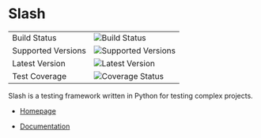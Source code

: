 Slash
=====


|                       |                                                                                    |
|-----------------------|------------------------------------------------------------------------------------|
| Build Status          | ![Build Status](https://secure.travis-ci.org/getslash/slash.png?branch=master,dev) |
| Supported Versions    | ![Supported Versions](https://img.shields.io/pypi/pyversions/slash.svg)            |
| Latest Version        | ![Latest Version](https://img.shields.io/pypi/v/slash.svg)                         |
| Test Coverage         | ![Coverage Status](https://img.shields.io/coveralls/getslash/slash/develop.svg)    |




Slash is a testing framework written in Python for testing complex projects. 

* [Homepage](http://getslash.github.io/slash)

* [Documentation](https://slash.readthedocs.org/)

